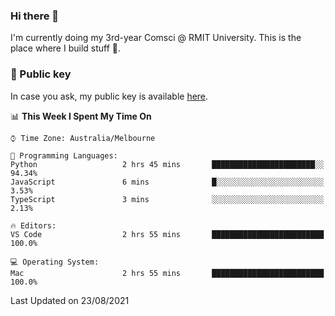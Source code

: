 ### Hi there 👋

I'm currently doing my 3rd-year Comsci @ RMIT University. This is the place where I build stuff 👀. 

### 🔑 Public key

In case you ask, my public key is available [here](https://public.auspham.dev/).

<!--START_SECTION:waka-->
📊 **This Week I Spent My Time On** 

```text
⌚︎ Time Zone: Australia/Melbourne

💬 Programming Languages: 
Python                   2 hrs 45 mins       ███████████████████████░░   94.34% 
JavaScript               6 mins              █░░░░░░░░░░░░░░░░░░░░░░░░   3.53% 
TypeScript               3 mins              ░░░░░░░░░░░░░░░░░░░░░░░░░   2.13%

🔥 Editors: 
VS Code                  2 hrs 55 mins       █████████████████████████   100.0%

💻 Operating System: 
Mac                      2 hrs 55 mins       █████████████████████████   100.0%

```


 Last Updated on 23/08/2021
<!--END_SECTION:waka-->

<!--
**rockmanvnx6/rockmanvnx6** is a ✨ _special_ ✨ repository because its `README.md` (this file) appears on your GitHub profile.

Here are some ideas to get you started:

- 🔭 I’m currently working on ...
- 🌱 I’m currently learning ...
- 👯 I’m looking to collaborate on ...
- 🤔 I’m looking for help with ...
- 💬 Ask me about ...
- 📫 How to reach me: ...
- 😄 Pronouns: ...
- ⚡ Fun fact: ...
-->
